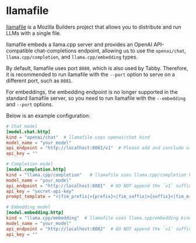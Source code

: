 # llamafile

[llamafile](https://github.com/Mozilla-Ocho/llamafile)
is a Mozilla Builders project that allows you to distribute and run LLMs with a single file.

llamafile embeds a llama.cpp server and provides an OpenAI API-compatible chat-completions endpoint,
allowing us to use the `openai/chat`, `llama.cpp/completion`, and `llama.cpp/embedding` types.

By default, llamafile uses port `8080`, which is also used by Tabby.
Therefore, it is recommended to run llamafile with the `--port` option to serve on a different port, such as `8081`.

For embeddings, the embedding endpoint is no longer supported in the standard llamafile server,
so you need to run llamafile with the `--embedding` and `--port` options.

Below is an example configuration:

```toml title="~/.tabby/config.toml"
# Chat model
[model.chat.http]
kind = "openai/chat"  # llamafile uses openai/chat kind
model_name = "your_model"
api_endpoint = "http://localhost:8081/v1"  # Please add and conclude with the `v1` suffix
api_key = ""

# Completion model
[model.completion.http]
kind = "llama.cpp/completion"   # llamafile uses llama.cpp/completion kind
model_name = "your_model"
api_endpoint = "http://localhost:8081"  # DO NOT append the `v1` suffix
api_key = "secret-api-key"
prompt_template = "<|fim_prefix|>{prefix}<|fim_suffix|>{suffix}<|fim_middle|>" # Example prompt template for the Qwen2.5 Coder model series.

# Embedding model
[model.embedding.http]
kind = "llama.cpp/embedding"  # llamafile uses llama.cpp/embedding kind
model_name = "your_model"
api_endpoint = "http://localhost:8082"  # DO NOT append the `v1` suffix
api_key = ""
```
